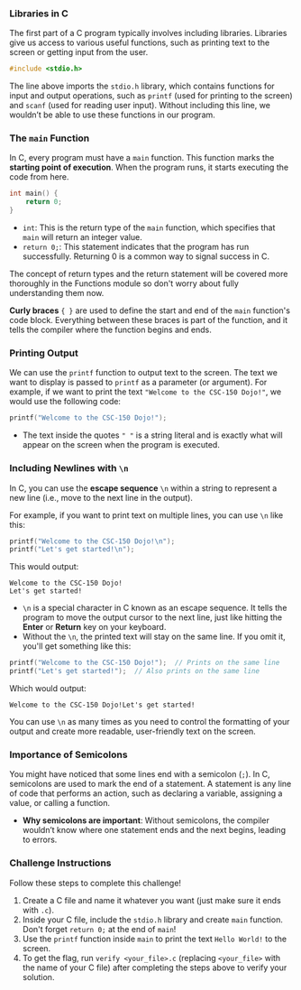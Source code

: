 ### Libraries in C
The first part of a C program typically involves including libraries. Libraries give us access to various useful functions, such as printing text to the screen or getting input from the user.
```C
#include <stdio.h>
```
The line above imports the `stdio.h` library, which contains functions for input and output operations, such as `printf` (used for printing to the screen) and `scanf` (used for reading user input). Without including this line, we wouldn’t be able to use these functions in our program.

### The `main` Function
In C, every program must have a `main` function. This function marks the **starting point of execution**. When the program runs, it starts executing the code from here.
```C
int main() {
    return 0;
}
```
- `int`: This is the return type of the `main` function, which specifies that `main` will return an integer value.
- `return 0;`: This statement indicates that the program has run successfully. Returning 0 is a common way to signal success in C.

The concept of return types and the return statement will be covered more thoroughly in the Functions module so don't worry about fully understanding them now.

**Curly braces** `{ }` are used to define the start and end of the `main` function's code block. Everything between these braces is part of the function, and it tells the compiler where the function begins and ends.

### Printing Output
We can use the `printf` function to output text to the screen. The text we want to display is passed to `printf` as a parameter (or argument). For example, if we want to print the text `"Welcome to the CSC-150 Dojo!"`, we would use the following code:
```C
printf("Welcome to the CSC-150 Dojo!");
```
- The text inside the quotes `" "` is a string literal and is exactly what will appear on the screen when the program is executed.

### Including Newlines with `\n`
In C, you can use the **escape sequence** `\n` within a string to represent a new line (i.e., move to the next line in the output).

For example, if you want to print text on multiple lines, you can use `\n` like this:
```C
printf("Welcome to the CSC-150 Dojo!\n");
printf("Let's get started!\n");
```
This would output:
```
Welcome to the CSC-150 Dojo!
Let's get started!
```
- `\n` is a special character in C known as an escape sequence. It tells the program to move the output cursor to the next line, just like hitting the **Enter** or **Return** key on your keyboard.
- Without the `\n`, the printed text will stay on the same line. If you omit it, you'll get something like this:
```C
printf("Welcome to the CSC-150 Dojo!");  // Prints on the same line
printf("Let's get started!");  // Also prints on the same line
```
Which would output:
```
Welcome to the CSC-150 Dojo!Let's get started!
```
You can use `\n` as many times as you need to control the formatting of your output and create more readable, user-friendly text on the screen.

### Importance of Semicolons
You might have noticed that some lines end with a semicolon (`;`). In C, semicolons are used to mark the end of a statement. A statement is any line of code that performs an action, such as declaring a variable, assigning a value, or calling a function.
- **Why semicolons are important**: Without semicolons, the compiler wouldn’t know where one statement ends and the next begins, leading to errors.


### Challenge Instructions
Follow these steps to complete this challenge!
1. Create a C file and name it whatever you want (just make sure it ends with `.c`).
2. Inside your C file, include the `stdio.h` library and create `main` function. Don't forget `return 0;` at the end of `main`!
3. Use the `printf` function inside `main` to print the text `Hello World!` to the screen.
4. To get the flag, run `verify <your_file>.c` (replacing `<your_file>` with the name of your C file) after completing the steps above to verify your solution.